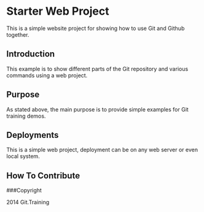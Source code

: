 # Starter Web Project

This is a simple website project for showing how to use Git and Github together.

## Introduction
This example is to show different parts of the Git repository and various commands using a web project.

## Purpose
As stated above, the main purpose is to provide simple examples for Git training demos.

## Deployments
This is a simple web project, deployment can be on any web server or even local system.

## How To Contribute


###Copyright

2014 Git.Training